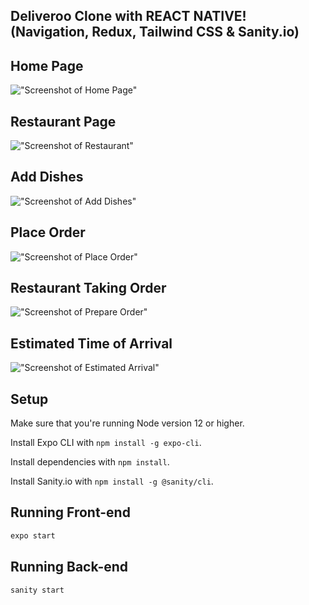 ## Deliveroo Clone with REACT NATIVE! (Navigation, Redux, Tailwind CSS & Sanity.io)

## Home Page

!["Screenshot of Home Page"](https://github.com/JasonDisj/deliveroo/blob/main/client/docs/Home%20Page.png?raw=true)

## Restaurant Page

!["Screenshot of Restaurant"](https://github.com/JasonDisj/deliveroo/blob/main/client/docs/Restaurant%20With%20Menu.png?raw=true)

## Add Dishes

!["Screenshot of Add Dishes"](https://github.com/JasonDisj/deliveroo/blob/main/client/docs/Add%20Dishes.png?raw=true)

## Place Order

!["Screenshot of Place Order"](https://github.com/JasonDisj/deliveroo/blob/main/client/docs/Place%20Order.png?raw=true)

## Restaurant Taking Order

!["Screenshot of Prepare Order"](https://github.com/JasonDisj/deliveroo/blob/main/client/docs/Preparing.png?raw=true)

## Estimated Time of Arrival

!["Screenshot of Estimated Arrival"](https://github.com/JasonDisj/deliveroo/blob/main/client/docs/Delivery.png?raw=true)

## Setup

Make sure that you're running Node version 12 or higher.

Install Expo CLI with `npm install -g expo-cli`.

Install dependencies with `npm install`.

Install Sanity.io with `npm install -g @sanity/cli`.

## Running Front-end

```sh
expo start
```

## Running Back-end

```sh
sanity start
```
